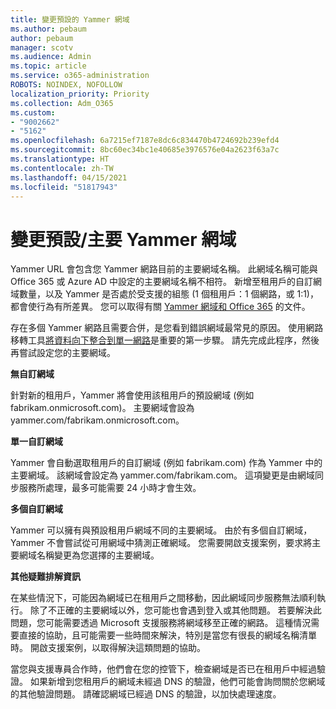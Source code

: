 ```yaml
---
title: 變更預設的 Yammer 網域
ms.author: pebaum
author: pebaum
manager: scotv
ms.audience: Admin
ms.topic: article
ms.service: o365-administration
ROBOTS: NOINDEX, NOFOLLOW
localization_priority: Priority
ms.collection: Adm_O365
ms.custom:
- "9002662"
- "5162"
ms.openlocfilehash: 6a7215ef7187e8dc6c834470b4724692b239efd4
ms.sourcegitcommit: 8bc60ec34bc1e40685e3976576e04a2623f63a7c
ms.translationtype: HT
ms.contentlocale: zh-TW
ms.lasthandoff: 04/15/2021
ms.locfileid: "51817943"
---
```

# <a name="changing-the-defaultprimary-yammer-domain"></a>變更預設/主要 Yammer 網域

Yammer URL 會包含您 Yammer 網路目前的主要網域名稱。 此網域名稱可能與 Office 365 或 Azure AD 中設定的主要網域名稱不相符。 新增至租用戶的自訂網域數量，以及 Yammer 是否處於受支援的組態 (1 個租用戶：1 個網路，或 1:1)，都會使行為有所差異。 您可以取得有關 [Yammer 網域和 Office 365](https://docs.microsoft.com/yammer/configure-your-yammer-network/manage-yammer-domains) 的文件。

存在多個 Yammer 網路且需要合併，是您看到錯誤網域最常見的原因。 使用網路移轉工具[將資料向下整合到單一網路](https://docs.microsoft.com/yammer/configure-your-yammer-network/consolidate-multiple-yammer-networks)是重要的第一步驟。 請先完成此程序，然後再嘗試設定您的主要網域。

**無自訂網域**

針對新的租用戶，Yammer 將會使用該租用戶的預設網域 (例如 fabrikam.onmicrosoft.com)。 主要網域會設為 yammer.com/fabrikam.onmicrosoft.com。

**單一自訂網域**

Yammer 會自動選取租用戶的自訂網域 (例如 fabrikam.com) 作為 Yammer 中的主要網域。 該網域會設定為 yammer.com/fabrikam.com。 這項變更是由網域同步服務所處理，最多可能需要 24 小時才會生效。

**多個自訂網域**

Yammer 可以擁有與預設租用戶網域不同的主要網域。 由於有多個自訂網域，Yammer 不會嘗試從可用網域中猜測正確網域。 您需要開啟支援案例，要求將主要網域名稱變更為您選擇的主要網域。

**其他疑難排解資訊**

在某些情況下，可能因為網域已在租用戶之間移動，因此網域同步服務無法順利執行。 除了不正確的主要網域以外，您可能也會遇到登入或其他問題。 若要解決此問題，您可能需要透過 Microsoft 支援服務將網域移至正確的網路。 這種情況需要直接的協助，且可能需要一些時間來解決，特別是當您有很長的網域名稱清單時。 開啟支援案例，以取得解決這類問題的協助。

當您與支援專員合作時，他們會在您的控管下，檢查網域是否已在租用戶中經過驗證。 如果新增到您租用戶的網域未經過 DNS 的驗證，他們可能會詢問關於您網域的其他驗證問題。 請確認網域已經過 DNS 的驗證，以加快處理速度。
